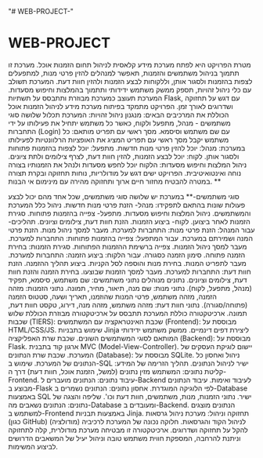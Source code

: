 "# WEB-PROJECT-" 
# WEB-PROJECT
מטרת הפרויקט היא לפתח מערכת מידע קלאסית לניהול תחום הזמנות אוכל. מערכת זו תתמוך בניהול משתמשים והזמנות, תאפשר למנהלים להזין פרטי מנות, למתפעלים לצפות בהזמנות ולסגור אותן, וללקוחות לבצע הזמנות ולהזין חוות דעת. המערכת תשולב עם כלי ניהול זהויות, תספק ממשק משתמש ידידותי ותתמוך בהמלצות וחיפוש מסעדות. המערכת תעוצב כמערכת מבוזרת ותתבסס על תשתיות Flask, עם דגש על תחזוקה ושדרוגים לאורך זמן.
הפרויקט מתמקד בפיתוח מערכת מידע לניהול הזמנות אוכל הכוללת את המרכיבים הבאים:
מנגנון ניהול זהויות: המערכת תכלול שלושה סוגי משתמשים - מנהל, מתפעל ולקוח, כאשר כל משתמש יתחיל את פעילותו על ידי התחברות (Login) עם שם משתמש וסיסמא.
מסך ראשי עם תפריט מותאם: כל משתמש יקבל מסך ראשי עם תפריט המציג את האופציות הרלוונטיות לפעילותו במערכת:
מנהל: יוכל להזין פרטי מנות חדשות.
מתפעל: יוכל לצפות בהזמנות פתוחות ולסגור אותן.
לקוח: יוכל לבצע הזמנות, להזין חוות דעת, לצרף צילומים ולתת ציונים.
ניהול המלצות וחיפוש מסעדות: הלקוח יוכל לחפש מסעדות ולנהל את הזמנותיו בצורה נוחה ואינטואיטיבית.
הפרויקט ישים דגש על מודולריות, נוחות תחזוקה ובקרת תצורה במטרה להבטיח מחזור חיים ארוך ותחזוקה מהירה עם מינימום אי הבנות.
**

סוגי משתמשים-** במערכת יש שלושה סוגי משתמשים, שכל אחד מהם יכול לבצע פעולות שונות בהתאם לתפקידו:
מנהל- 
הזנת פרטי מנות חדשות.
ניהול כלל המערכת והמשתמשים.
ניהול המלצות וחיפוש מסעדות.
מתפעל- 
צפייה בהזמנות פתוחות.
סגירת הזמנות לאחר ביצוען.
לקוח- 
ביצוע הזמנות.
הזנת חוות דעת, צילומים וציונים.
תהליכים- 
עבור המנהל:
הזנת פרטי מנות:
התחברות למערכת.
מעבר למסך ניהול מנות.
הזנת פרטי המנה ושמירתם במערכת.
עבור המתפעל:
צפייה בהזמנות פתוחות:
התחברות למערכת.
מעבר למסך ניהול הזמנות.
צפייה ברשימת ההזמנות הפתוחות.
סגירת הזמנות:
בחירת הזמנה פתוחה.
סימון הזמנה כסגורה.
עבור הלקוח:
ביצוע הזמנה:
התחברות למערכת.
מעבר לתפריט המנות.
בחירת מנות והוספה לסל הקניות.
ביצוע תהליך ההזמנה.
הזנת חוות דעת:
התחברות למערכת.
מעבר למסך הזמנות שבוצעו.
בחירת הזמנה והזנת חוות דעת, צילומים וציונים.
נתונים מנוהלים
נתוני משתמשים:
שם משתמש, סיסמא, תפקיד (מנהל, מתפעל, לקוח).
נתוני מנות:
שם מנה, תיאור, מחיר, תמונה.
נתוני הזמנות:
מזהה הזמנה, מזהה משתמש, פרטי המנות שהוזמנו, תאריך ושעה, סטטוס הזמנה (פתוחה/סגורה).
נתוני חוות דעת:
מזהה משתמש, מזהה מנה, דירוג, טקסט חוות דעת, תמונה.
ארכיטקטורה כוללת
המערכת תתבסס על ארכיטקטורה מבוזרת הכוללת שלוש שכבות (TIERS):
שכבת האינטראקציה עם המשתמשים (Frontend):
מבוססת על HTML/CSS/JS.
שימוש בתבניות Jinja ליצירת דפים דינמיים.
ממשק משתמש ידידותי המותאם לסוגי המשתמשים השונים.
שכבת שרת האפליקציה (Backend):
מבוססת על Flask.
ארגון קוד בתבנית MVC (Model-View-Controller).
יישום לוגיקת העסקים של המערכת.
שכבת שרת הנתונים (Database):
מבוססת על SQLite.
ניהול ואחסון כל הנתונים של המערכת.
שימוש ב-SQL ישיר לניהול הנתונים.
תהליך הזרימה של המידע:
קליטת נתונים:
המשתמש מזין נתונים (למשל, הזמנת אוכל, חוות דעת) דרך ה-Frontend.
עיבוד נתונים:
הנתונים מועברים ל-Backend לעיבוד ואימות.
עיבוד הנתונים מבוצע ב-Flask לפי הלוגיקה המוגדרת.
אחסון נתונים:
הנתונים נשמרים ב-Database באמצעות SQL ישיר.
נתוני הזמנות, מנות, משתמשים, חוות דעת וכו'.
שליפה והצגה של נתונים:
הנתונים נשאבים מה-Database ומעובדים ב-Backend.
הנתונים מוצגים למשתמש ב-Frontend באמצעות תבניות Jinja.
תחזוקה וניהול:
מערכת ניהול גרסאות (כגון GitHub) לניהול הקוד והגרסאות.
חלוקה נכונה של המערכת לרכיביה (מודולציה) להקל על תחזוקה ושדרוגים.
ארכיטקטורה זו מבטיחה מערכת מודולרית, קלה לתחזוקה וניתנת להרחבה, המספקת חווית משתמש טובה וניהול יעיל של המשאבים הדרושים לביצוע המשימות.







